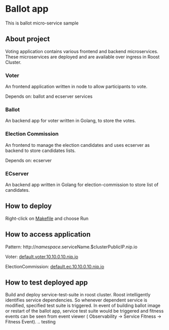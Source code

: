 # Ballot app
This is ballot micro-service sample
## About project

Voting application contains various frontend and backend microservices. These microservices are deployed and are available over ingress in Roost Cluster.

### Voter

An frontend application written in node to allow participants to vote.

Depends on: ballot and ecserver services

### Ballot

An backend app for voter written in Golang, to store the votes.

### Election Commission

An frontend to manage the election candidates and uses ecserver as backend to store candidates lists.

Depends on: ecserver

### ECserver

An backend app written in Golang for election-commission to store list of candidates.

## How to deploy

Right-click on [Makefile](./Makefile) and choose Run

## How to access application

Pattern: http://$namespace.$serviceName.$clusterPublicIP.nip.io

Voter: [default.voter.10.10.0.10.nip.io](http://default.voter.10.10.0.10.nip.io)

ElectionCommission: [default.ec.10.10.0.10.nip.io](default.ec.10.10.0.10.nip.io)

## How to test deployed app

Build and deploy service-test-suite in roost cluster.
Roost intelligently identifies service dependencies. So whenever dependent service is modified, specified test suite is triggered.
In event of building ballot image or restart of the ballot app, service test suite would be triggered and fitness events can be seen from event viewer ( Observability -> Service Fitness -> Fitness Event).
.. testing
